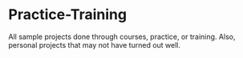 # Practice-Training
All sample projects done through courses, practice, or training. Also, personal projects that may not have turned out well.
